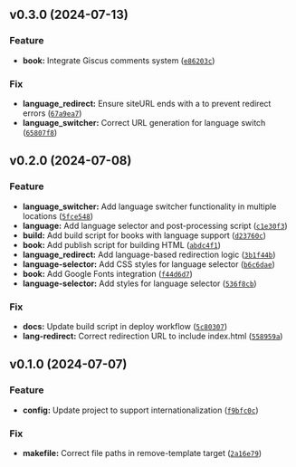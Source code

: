<!--next-version-placeholder-->

## v0.3.0 (2024-07-13)

### Feature

* **book:** Integrate Giscus comments system ([`e86203c`](https://github.com/entelecheia/hyperfast-course-template/commit/e86203ca6c7501b2fdaaaf498c576757495ef91d))

### Fix

* **language_redirect:** Ensure siteURL ends with a to prevent redirect errors ([`67a9ea7`](https://github.com/entelecheia/hyperfast-course-template/commit/67a9ea70def09fa58eb4974285b38d392b2f24fa))
* **language_switcher:** Correct URL generation for language switch ([`65807f8`](https://github.com/entelecheia/hyperfast-course-template/commit/65807f8598d4ff34c25ba27b8d9bb859602418a6))

## v0.2.0 (2024-07-08)

### Feature

* **language_switcher:** Add language switcher functionality in multiple locations ([`5fce548`](https://github.com/entelecheia/hyperfast-course-template/commit/5fce548c5f291dcfdf147347722d950e8d6526a4))
* **language:** Add language selector and post-processing script ([`c1e30f3`](https://github.com/entelecheia/hyperfast-course-template/commit/c1e30f331738e878134bfc921c4531a6ab3bf2b8))
* **build:** Add build script for books with language support ([`d23760c`](https://github.com/entelecheia/hyperfast-course-template/commit/d23760c65b86512889313492dce24dc8f47b02ab))
* **book:** Add publish script for building HTML ([`abdc4f1`](https://github.com/entelecheia/hyperfast-course-template/commit/abdc4f1e36f5f8b29980a63bebd4e09e53375e99))
* **language_redirect:** Add language-based redirection logic ([`3b1f44b`](https://github.com/entelecheia/hyperfast-course-template/commit/3b1f44b3b6c58dd984fceddf4b37ae214698a8d8))
* **language-selector:** Add CSS styles for language selector ([`b6c6dae`](https://github.com/entelecheia/hyperfast-course-template/commit/b6c6daebacc28f99d3cab16bc833959d221060a7))
* **book:** Add Google Fonts integration ([`f44d6d7`](https://github.com/entelecheia/hyperfast-course-template/commit/f44d6d70191be5e3e34aac4ab46233b4efc9ba9f))
* **language-selector:** Add styles for language selector ([`536f8cb`](https://github.com/entelecheia/hyperfast-course-template/commit/536f8cbaa7c70a87378bebe5eff7299883094193))

### Fix

* **docs:** Update build script in deploy workflow ([`5c80307`](https://github.com/entelecheia/hyperfast-course-template/commit/5c80307549b6471ad426b09e3c850451482928c8))
* **lang-redirect:** Correct redirection URL to include index.html ([`558959a`](https://github.com/entelecheia/hyperfast-course-template/commit/558959ab07188d011d47c5ca1cfbb8aa8e3b4a98))

## v0.1.0 (2024-07-07)

### Feature

* **config:** Update project to support internationalization ([`f9bfc0c`](https://github.com/entelecheia/hyperfast-course-template/commit/f9bfc0c992afcfb59c9ee092a028b3e172bc5b3f))

### Fix

* **makefile:** Correct file paths in remove-template target ([`2a16e79`](https://github.com/entelecheia/hyperfast-course-template/commit/2a16e796626bb158338f667290e013f6f8875b35))

